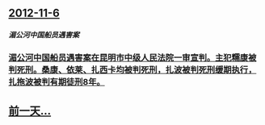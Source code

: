 ## [2012-11-6](/zh/news/2012/11/6/index.md)

##### 湄公河中国船员遇害案
### [湄公河中国船员遇害案在昆明市中级人民法院一审宣判。主犯糯康被判死刑。桑康、依莱、扎西卡均被判死刑，扎波被判死刑缓期执行，扎拖波被判有期徒刑8年。 ](/zh/news/2012/11/6/湄公河中国船员遇害案在昆明市中级人民法院一审宣判-主犯糯康被判死刑-桑康-依莱-扎西卡均被判死刑-扎波被判死刑缓期执行.md)
## [前一天...](/zh/news/2012/11/5/index.md)

